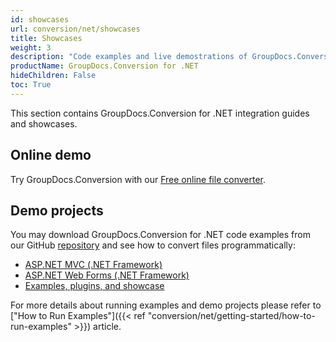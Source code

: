 ```yaml
---
id: showcases
url: conversion/net/showcases
title: Showcases
weight: 3
description: "Code examples and live demostrations of GroupDocs.Conversion for .NET"
productName: GroupDocs.Conversion for .NET
hideChildren: False
toc: True
---
```

This section contains GroupDocs.Conversion for .NET integration guides and showcases.

## Online demo

Try GroupDocs.Conversion with our [Free online file converter](https://products.groupdocs.app/conversion).
<!--Along with full-featured .NET library we provide free Apps and free services for document conversion.
In order to see a full potential of GroupDocs.Conversion, you are welcome to convert PDF to DOCX, JPG to XLSX, PPTX to PNG and more with **[Free Online Document Conversion App](https://products.groupdocs.app/conversion)**.-->

## Demo projects

You may download GroupDocs.Conversion for .NET code examples from our GitHub [repository](https://github.com/groupdocs-conversion/GroupDocs.Conversion-for-.NET) and see how to convert files programmatically:

* [ASP.NET MVC (.NET Framework)](https://github.com/groupdocs-conversion/GroupDocs.Conversion-for-.NET/tree/master/Demos/MVC)
* [ASP.NET Web Forms (.NET Framework)](https://github.com/groupdocs-conversion/GroupDocs.Conversion-for-.NET/tree/master/Demos/WebForms)
* [Examples, plugins, and showcase](https://github.com/groupdocs-conversion/GroupDocs.Conversion-for-.NET)

For more details about running examples and demo projects please refer to ["How to Run Examples"]({{< ref "conversion/net/getting-started/how-to-run-examples" >}}) article.
